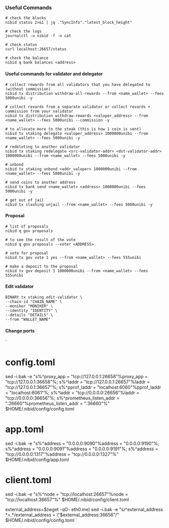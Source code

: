 ### Useful Commands

```Shell
# check the blocks
nibid status 2>&1 | jq ."SyncInfo"."latest_block_height"

# check the logs
journalctl -u nibid -f -o cat

# check status
curl localhost:26657/status

# check the balance
nibid q bank balances <address>

```
#### Useful commands for validator and delegator
```
# collect rewards from all validators that you have delegated to (without commission)
nibid tx distribution withdraw-all-rewards --from <name_wallet> --fees 5000unibi -y

# collect revards from a separate validator or collect revards + commission from your validator
nibid tx distribution withdraw-rewards <valoper_address> --from <name_wallet> --fees 5000unibi --commission -y

# to allocate more to the steak (this is how 1 coin is sent)
nibid tx staking delegate <valoper_address> 1000000unibi --from <name_wallet> --fees 5000unibi -y

# redeleting to another validator
nibid tx staking redelegate <src-validator-addr> <dst-validator-addr> 1000000unibi --from <name_wallet> --fees 5000unibi -y

# unbond 
nibid tx staking unbond <addr_valoper> 1000000unibi --from <name_wallet> --fees 5000unibi -y

# send coins to another address
nibid tx bank send <name_wallet> <address> 1000000unibi --fees 5000unibi -y

# get out of jail
nibid tx slashing unjail --from <name_wallet> --fees 5000unibi -y
```
#### Proposal
  ```
 # list of proposals
nibid q gov proposals

# to see the result of the vote
nibid q gov proposals --voter <ADDRESS>

# vote for proposal 
nibid tx gov vote 1 yes --from <name_wallet> --fees 555unibi

# make a deposit to the proposal
nibid tx gov deposit 1 1000000unibi --from <name_wallet> --fees 555unibi
  ```
#### Edit validator
  ```
  BINARY tx staking edit-validator \
  --chain-id "CHAIN_NAME" \
  --moniker "MONIKER" \
  --identity "IDENTITY" \
  --details "DETAILS" \
  --from "WALLET_NAME"
  ```

#### Change ports
`
# config.toml
sed -i.bak -e "s%^proxy_app = \"tcp://127.0.0.1:26658\"%proxy_app = \"tcp://127.0.0.1:36658\"%; s%^laddr = \"tcp://127.0.0.1:26657\"%laddr = \"tcp://127.0.0.1:36657\"%; s%^pprof_laddr = \"localhost:6060\"%pprof_laddr = \"localhost:6061\"%; s%^laddr = \"tcp://0.0.0.0:26656\"%laddr = \"tcp://0.0.0.0:36656\"%; s%^prometheus_listen_addr = \":26660\"%prometheus_listen_addr = \":36660\"%" $HOME/.nibid/config/config.toml

# app.toml
sed -i.bak -e "s%^address = \"0.0.0.0:9090\"%address = \"0.0.0.0:9190\"%; s%^address = \"0.0.0.0:9091\"%address = \"0.0.0.0:9191\"%; s%^address = \"tcp://0.0.0.0:1317\"%address = \"tcp://0.0.0.0:1327\"%" $HOME/.nibid/config/app.toml

# client.toml
sed -i.bak -e "s%^node = \"tcp://localhost:26657\"%node = \"tcp://localhost:36657\"%" $HOME/.nibid/config/client.toml

external_address=$(wget -qO- eth0.me)
sed -i.bak -e "s/^external_address *=.*/external_address = \"$external_address:36656\"/" $HOME/.nibid/config/config.toml
`
